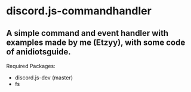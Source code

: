 # discord.js-commandhandler
## A simple command and event handler with examples made by me (Etzyy), with some code of anidiotsguide.

Required Packages: 
- discord.js-dev (master)
- fs
